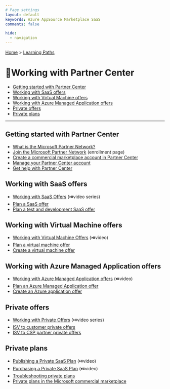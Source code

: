 ```yaml
---
# Page settings
layout: default
keywords: Azure AppSource Marketplace SaaS
comments: false

hide:
  - navigation
---
```


[Home](../index.md) > [Learning Paths](./index.md)

# 🚦Working with Partner Center

<!-- no toc -->
- [Getting started with Partner Center](#getting-started-with-partner-center)
- [Working with SaaS offers](#working-with-saas-offers)
- [Working with Virtual Machine offers](#working-with-virtual-machine-offers)
- [Working with Azure Managed Application offers](#working-with-azure-managed-application-offers)
- [Private offers](#private-offers)
- [Private plans](#private-plans)

---

## Getting started with Partner Center

- [What is the Microsoft Partner Network?](https://docs.microsoft.com/partner-center/mpn-create-a-partner-center-account)
- [Join the Microsoft Partner Network](https://partner.microsoft.com/en-us/membership) (enrollment page)	
- [Create a commercial marketplace account in Partner Center](https://docs.microsoft.com/azure/marketplace/create-account)
- [Manage your Partner Center account](https://docs.microsoft.com/partner-center/partner-center-account-setup)
- [Get help with Partner Center](https://docs.microsoft.com/azure/marketplace/support)

## Working with SaaS offers

- [Working with SaaS Offers](https://microsoft.github.io/Mastering-the-Marketplace/partner-center/#working-with-saas-offers) (⏯️video series)
- [Plan a SaaS offer](https://docs.microsoft.com/azure/marketplace/plan-saas-offer)
- [Plan a test and development SaaS offer](https://docs.microsoft.com/azure/marketplace/plan-saas-dev-test-offer)

## Working with Virtual Machine offers

- [Working with Virtual Machine Offers](https://microsoft.github.io/Mastering-the-Marketplace/partner-center/#working-with-virtual-machine-offers) (⏯️video)	
- [Plan a virtual machine offer](https://docs.microsoft.com/azure/marketplace/marketplace-virtual-machines)
- [Create a virtual machine offer](https://docs.microsoft.com/azure/marketplace/azure-vm-offer-setup)

## Working with Azure Managed Application offers

- [Working with Azure Managed Application offers](https://microsoft.github.io/Mastering-the-Marketplace/partner-center/#working-with-azure-managed-application-offers) (⏯️video)	
- [Plan an Azure Managed Application offer](https://docs.microsoft.com/azure/marketplace/plan-azure-application-offer)
- [Create an Azure application offer](https://docs.microsoft.com/azure/marketplace/azure-app-offer-setup)

## Private offers

- [Working with Private Offers](https://microsoft.github.io/Mastering-the-Marketplace/partner-center#working-with-private-offers) (⏯️video series)
- [ISV to customer private offers](https://docs.microsoft.com/azure/marketplace/isv-customer)
- [ISV to CSP partner private offers](https://docs.microsoft.com/azure/marketplace/isv-csp-reseller)

## Private plans

- [Publishing a Private SaaS Plan](../saas/general-topics.md#publishing-a-private-saas-plan) (⏯️video)
- [Purchasing a Private SaaS Plan](../saas/general-topics.md#purchasing-a-private-saas-plan) (⏯️video)
- [Troubleshooting private plans](https://docs.microsoft.com/azure/marketplace/azure-private-plan-troubleshooting)
- [Private plans in the Microsoft commercial marketplace](https://docs.microsoft.com/azure/marketplace/private-plans)
